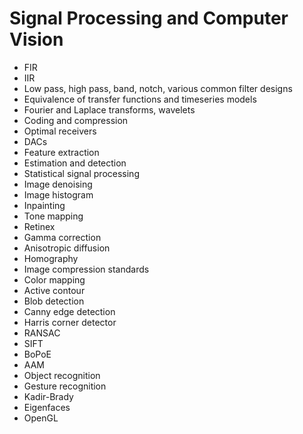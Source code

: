 # Signal Processing and Computer Vision

* FIR
* IIR
* Low pass, high pass, band, notch, various common filter designs
* Equivalence of transfer functions and timeseries models
* Fourier and Laplace transforms, wavelets
* Coding and compression
* Optimal receivers
* DACs
* Feature extraction
* Estimation and detection
* Statistical signal processing
* Image denoising
* Image histogram
* Inpainting
* Tone mapping
* Retinex
* Gamma correction
* Anisotropic diffusion
* Homography
* Image compression standards
* Color mapping
* Active contour
* Blob detection
* Canny edge detection
* Harris corner detector
* RANSAC
* SIFT
* BoPoE
* AAM
* Object recognition
* Gesture recognition
* Kadir-Brady
* Eigenfaces
* OpenGL

